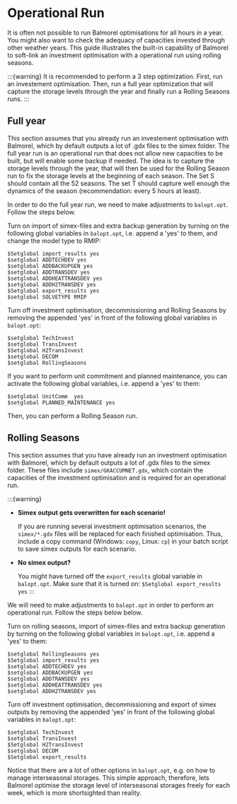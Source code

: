 # Operational Run

It is often not possible to run Balmorel optimisations for all hours in a year. You might also want to check the adequacy of capacities invested through other weather years. This guide illustrates the built-in capability of Balmorel to soft-link an investment optimisation with a operational run using rolling seasons. 

:::{warning}
It is recommended to perform a 3 step optimization. First, run an investement optimisation. Then, run a full year optimization that will capture the storage levels through the year and finally run a Rolling Seasons runs. 
:::

## Full year 
This section assumes that you already run an investement optimisation with Balmorel, which by default outputs a lot of .gdx files to the simex folder. The full year run is an operational run that does not allow new capacities to be built, but will enable some backup if needed. The idea is to capture the storage levels through the year, that will then be used for the Rolling Season run to fix the storage levels at the beginning of each season. The Set S should contain all the 52 seasons. The set T should capture well enough the dynamics of the season (recommendation: every 5 hours at least). 

In order to do the full year run, we need to make adjustments to `balopt.opt`. Follow the steps below.

Turn on import of simex-files and extra backup generation by turning on the following global variables in `balopt.opt`, i.e. append a 'yes' to them, and change the model type to RMIP:
```
$Setglobal import_results yes
$setglobal ADDTECHDEV yes
$setglobal ADDBACKUPGEN yes
$setglobal ADDTRANSDEV yes
$setglobal ADDHEATTRANSDEV yes
$setglobal ADDH2TRANSDEV yes
$Setglobal export_results yes
$setglobal SOLVETYPE RMIP
```

Turn off investment optimisation, decommissioning and Rolling Seasons by removing the appended 'yes' in front of the following global variables in `balopt.opt`:
```
$setglobal TechInvest   
$setglobal TransInvest 
$Setglobal H2TransInvest 
$setglobal DECOM 
$setglobal RollingSeasons 
```

If you want to perform unit commitment and planned maintenance, you can activate the following global variables, i.e. append a 'yes' to them: 
```
$setglobal UnitComm  yes
$setglobal PLANNED_MAINTENANCE yes
```

Then, you can perform a Rolling Season run. 

## Rolling Seasons
This section assumes that you have already run an investment optimisation with Balmorel, which by default outputs a lot of .gdx files to the simex folder. These files include `simex/GKACCUMNET.gdx`, which contain the capacities of the investment optimisation and is required for an operational run.

:::{warning}
- **Simex output gets overwritten for each scenario!** 
  
    If you are running several investment optimisation scenarios, the `simex/*.gdx` files will be replaced for each finished optimisation. Thus, include a copy command (Windows: `copy`, Linux: `cp`) in your batch script to save simex outputs for each scenario.


- **No simex output?** 

    You might have turned off the `export_results` global variable in `balopt.opt`. Make sure that it is turned on: `$Setglobal export_results yes`
:::

We will need to make adjustments to `balopt.opt` in order to perform an operational run. Follow the steps below below.

Turn on rolling seasons, import of simex-files and extra backup generation by turning on the following global variables in `balopt.opt`, i.e. append a 'yes' to them:
```
$setglobal RollingSeasons yes
$Setglobal import_results yes
$setglobal ADDTECHDEV yes
$setglobal ADDBACKUPGEN yes
$setglobal ADDTRANSDEV yes
$setglobal ADDHEATTRANSDEV yes
$setglobal ADDH2TRANSDEV yes
```

Turn off investment optimisation, decommissioning and export of simex outputs by removing the appended 'yes' in front of the following global variables in `balopt.opt`:
```
$setglobal TechInvest   
$setglobal TransInvest 
$Setglobal H2TransInvest 
$setglobal DECOM 
$Setglobal export_results
```

Notice that there are a lot of other options in `balopt.opt`, e.g. on how to manage interseasonal storages. This simple approach, therefore, lets Balmorel optimise the storage level of interseasonal storages freely for each week, which is more shortsighted than reality.
